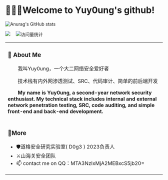 # 🙋🏻‍♂️Welcome to Yuy0ung's github!



![Anurag's GitHub stats](https://github-readme-stats.vercel.app/api?username=Yuy0ung)

  <div>
    <a href="https://sunguoqi.com/"><img src="https://img.shields.io/badge/Website-博客-8c36db" /></a>&emsp;
    <img src="https://komarev.com/ghpvc/?username=Yuy0ung&label=Views&color=orange&style=flat" alt="访问量统计" />&emsp;
</div>

<table>

<tr><td>

### 🤺 About Me

<p>&emsp;&emsp;我叫Yuy0ung，一个大二网络安全爱好者</p>
<p>&emsp;&emsp;技术栈有内外网渗透测试、SRC、代码审计、简单的前后端开发</p>
<p>&emsp;&emsp;<strong>My name is Yuy0ung, a second-year network security enthusiast. My technical stack includes internal and external network penetration testing, SRC, code auditing, and simple front-end and back-end development.</strong></p>

</td></tr>

<tr><td>

### 🤔More

* 🛡️道格安全研究实验室( D0g3 ) 2023负责人
* ⚔️山海关安全团队
* 📫 contact me on QQ：MTA3NzIxMjA2MEBxcS5jb20=

</td></tr>

</table>

